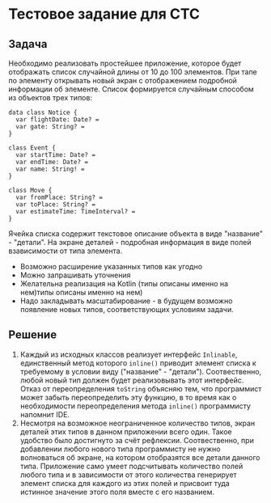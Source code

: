 # Тестовое задание для СТС
## Задача
Необходимо реализовать простейшее приложение, которое будет отображать список случайной длины от 10 до 100 элементов. 
При тапе по элементу открывать новый экран с отображением подробной информации об элементе.
Список формируется случайным способом из объектов трех типов:
````
data class Notice {
  var flightDate: Date? =
  var gate: String? =
}

class Event {
  var startTime: Date? =
  var endTime: Date? =
  var name: String! =
}

class Move {
  var fromPlace: String? =
  var toPlace: String? =
  var estimateTime: TimeInterval? =
}
````
Ячейка списка содержит текстовое описание объекта в виде "название" - "детали". 
На экране деталей - подробная информация в виде полей взависимости от типа элемента.

* Возможно расширение указанных типов как угодно<br>
* Можно запрашивать уточнения<br>
* Желательна реализация на Kotlin (типы описаны именно на нем)типы описаны именно на нем)<br>
* Надо закладывать масштабирование - в будущем возможно появление новых типов, соответствующих условиям задачи.<br>

## Решение
1. Каждый из исходных классов реализует интерфейс ``Inlinable``, 
единственный метод которого ``inline()`` приводит элемент списка к требуемому в условии виду ("название" - "детали"). Соотвественно, любой новый тип должен будет реализовывать этот интерфейс.
Отказ от переопределения ``toString`` объясняю тем, что программист может забыть переопределить эту функцию, в то время как о необходимости переопределения метода ``inline()`` программисту напомнит IDE.
2. Несмотря на возможное неограниченное количество типов, экран деталей этих типов в данном приложении всего один.
Такое удобство было достигнуто за счёт рефлексии. 
Соотвественно, при добавлении любого нового типа программисту не нужно волноваться об экране, на котором отобразятся все детали данного типа.
Приложение само умеет подсчитывать количество полей любого типа и в зависимости от этого количества генерирует элемент списка для каждого из этих полей и присвоит туда истинное значение этого поля вместе с его названием.
